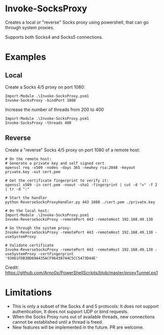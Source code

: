 # Invoke-SocksProxy
Creates a local or "reverse" Socks proxy using powershell, that can go through system proxies.

Supports both Socks4 and Socks5 connections.

# Examples

## Local 

Create a Socks 4/5 proxy on port 1080:
```
Import-Module .\Invoke-SocksProxy.psm1
Invoke-SocksProxy -bindPort 1080
```

Increase the number of threads from 200 to 400
```
Import-Module .\Invoke-SocksProxy.psm1
Invoke-SocksProxy -threads 400
```
## Reverse

Create a "reverse" Socks 4/5 proxy on port 1080 of a remote host:
```
# On the remote host: 
# Generate a private key and self signed cert
openssl req -x509 -nodes -days 365 -newkey rsa:2048 -keyout private.key -out cert.pem

# Get the certificate fingerprint to verify it:
openssl x509 -in cert.pem -noout -sha1 -fingerprint | cut -d "=" -f 2 | tr -d ":"

# Start the handler
python ReverseSocksProxyHandler.py 443 1080 ./cert.pem ./private.key

# On the local host:
Import-Module .\Invoke-SocksProxy.psm1
Invoke-ReverseSocksProxy -remotePort 443 -remoteHost 192.168.49.130 

# Go through the system proxy:
Invoke-ReverseSocksProxy -remotePort 443 -remoteHost 192.168.49.130 -useSystemProxy

# Validate certificate
Invoke-ReverseSocksProxy -remotePort 443 -remoteHost 192.168.49.130 -useSystemProxy -certFingerprint '93061FDB30D69A435ACF96430744C5CC5473D44E'
```

Credit: https://github.com/Arno0x/PowerShellScripts/blob/master/proxyTunnel.ps1


# Limitations
- This is only a subset of the Socks 4 and 5 protocols: It does not support authentication, It does not support UDP or bind requests.
- When the Socks Proxy runs out of available threads, new connections cannot be established until a thread is freed.
- New features will be implemented in the future. PR are welcome.


